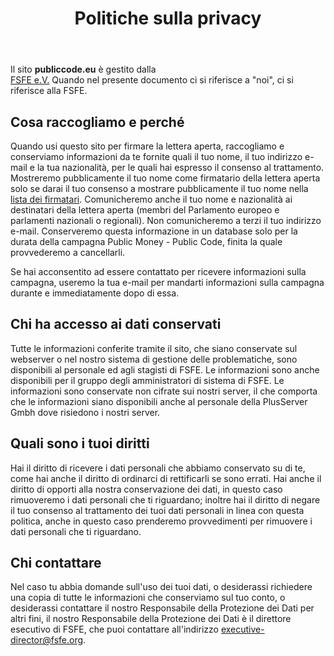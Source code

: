 ﻿---
title: "Politiche sulla privacy"
type: "page"
layout: "subpage"
---

Il sito **publiccode.eu** è gestito dalla  
[FSFE e.V.](https://fsfe.org/about/legal/imprint.html)
Quando nel presente documento ci si riferisce a "noi", ci si riferisce alla FSFE.

## Cosa raccogliamo e perché

Quando usi questo sito per firmare la lettera aperta, raccogliamo
e conserviamo informazioni da te fornite quali il tuo nome, il tuo indirizzo e-mail e
la tua nazionalità, per le quali hai espresso il consenso al trattamento. Mostreremo
pubblicamente il tuo nome come firmatario della lettera aperta solo se darai il tuo consenso
a mostrare pubblicamente il tuo nome nella [lista dei firmatari](/openletter/all-signatures). Comunicheremo anche
il tuo nome e nazionalità ai destinatari della lettera
aperta (membri del Parlamento europeo e parlamenti nazionali o
regionali). Non comunicheremo a terzi il tuo indirizzo e-mail.
Conserveremo questa informazione in un database solo per la durata della
campagna Public Money - Public Code, finita la quale provvederemo a cancellarli.

Se hai acconsentito ad essere contattato per ricevere informazioni sulla campagna,
useremo la tua e-mail per mandarti informazioni sulla
campagna durante e immediatamente dopo di essa.

## Chi ha accesso ai dati conservati

Tutte le informazioni conferite tramite il sito, che siano conservate
sul webserver o nel nostro sistema di gestione delle problematiche, sono disponibili al
personale ed agli stagisti di FSFE. Le informazioni sono anche disponibili per il gruppo
degli amministratori di sistema di FSFE. Le informazioni sono conservate non cifrate sui
nostri server, il che comporta che le informazioni siano disponibili anche al
personale della PlusServer Gmbh dove risiedono i nostri server.

## Quali sono i tuoi diritti

Hai il diritto di ricevere i dati personali che abbiamo conservato
su di te, come hai anche il diritto di ordinarci di rettificarli se
sono errati. Hai anche il diritto di opporti alla nostra conservazione
dei dati, in questo caso rimuoveremo i dati personali che ti riguardano;
inoltre hai il diritto di negare il tuo consenso al trattamento dei tuoi
dati personali in linea con questa politica, anche in questo caso prenderemo
provvedimenti per rimuovere i dati personali che ti riguardano.

## Chi contattare

Nel caso tu abbia domande sull'uso dei tuoi dati, o desiderassi
richiedere una copia di tutte le informazioni che conserviamo sul tuo conto, o
desiderassi contattare il nostro Responsabile della Protezione dei Dati per altri
fini, il nostro Responsabile della Protezione dei Dati è il
direttore esecutivo di FSFE, che puoi contattare all'indirizzo [executive-director@fsfe.org](mailto:executive-director@fsfe.org).
